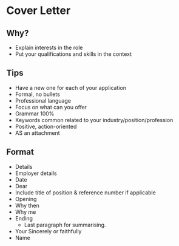 # Cover Letter

## Why?

* Explain interests in the role
* Put your qualifications and skills in the context

## Tips

* Have a new one for each of your application
* Formal, no bullets
* Professional language
* Focus on what can you offer
* Grammar 100%
* Keywords common related to your industry/position/profession
* Positive, action-oriented
* AS an attachment

## Format

* Details
* Employer details
* Date
* Dear
* Include title of position & reference number if applicable
* Opening
* Why then
* Why me
* Ending 
  * Last paragraph for summarising.
* Your Sincerely or faithfully
* Name